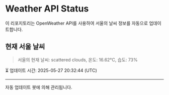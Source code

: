 
# Weather API Status

이 리포지토리는 OpenWeather API를 사용하여 서울의 날씨 정보를 자동으로 업데이트합니다.

## 현재 서울 날씨
> 서울의 현재 날씨: scattered clouds, 온도: 16.62°C, 습도: 73%

⏳ 업데이트 시간: 2025-05-27 20:32:44 (UTC)

---
자동 업데이트 봇에 의해 관리됩니다.
